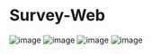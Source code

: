 # Survey-Web

![image](https://github.com/user-attachments/assets/2707a17d-c608-4bd8-bafb-27ff74dc9824)
![image](https://github.com/user-attachments/assets/33c18541-46bd-48e5-8b19-e8ae44948d4a)
![image](https://github.com/user-attachments/assets/82a3323f-be78-4a06-8ae6-d1eaf8ebd564)
![image](https://github.com/user-attachments/assets/487bdfe7-b4bb-4530-8238-be00a337e84d)
